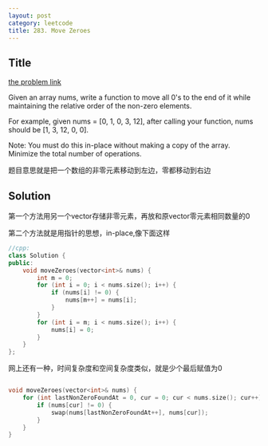 ```yaml
---
layout: post
category: leetcode
title: 283. Move Zeroes
---
```

## Title
[the problem link](https://leetcode.com/problems/move-zeroes/description/)

Given an array nums, write a function to move all 0's to the end of it while maintaining the relative order of the non-zero elements.

For example, given nums = [0, 1, 0, 3, 12], after calling your function, nums should be [1, 3, 12, 0, 0].

Note:
You must do this in-place without making a copy of the array.
Minimize the total number of operations.

题目意思就是把一个数组的非零元素移动到左边，零都移动到右边

## Solution
第一个方法用另一个vector<int>存储非零元素，再放和原vector零元素相同数量的0

第二个方法就是用指针的思想，in-place,像下面这样

```c++
//cpp:
class Solution {
public:
	void moveZeroes(vector<int>& nums) {
		int m = 0;
		for (int i = 0; i < nums.size(); i++) {
			if (nums[i] != 0) {
				nums[m++] = nums[i];
			}
		}
		for (int i = m; i < nums.size(); i++) {
			nums[i] = 0;
		}
	}
};
```

网上还有一种，时间复杂度和空间复杂度类似，就是少个最后赋值为0

```c++

void moveZeroes(vector<int>& nums) {
    for (int lastNonZeroFoundAt = 0, cur = 0; cur < nums.size(); cur++) {
        if (nums[cur] != 0) {
            swap(nums[lastNonZeroFoundAt++], nums[cur]);
        }
    }
}

```
